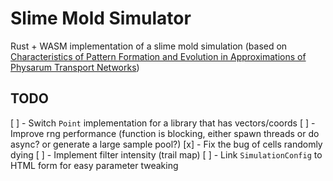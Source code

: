 # Slime Mold Simulator

Rust + WASM implementation of a slime mold simulation (based on [Characteristics of Pattern Formation and Evolution in Approximations of Physarum Transport Networks](https://uwe-repository.worktribe.com/output/980579/characteristics-of-pattern-formation-and-evolution-in-approximations-of-physarum-transport-networks))

## TODO

[ ] - Switch `Point` implementation for a library that has vectors/coords
[ ] - Improve rng performance (function is blocking, either spawn threads or do async? or generate a large sample pool?)
[x] - Fix the bug of cells randomly dying
[ ] - Implement filter intensity (trail map)
[ ] - Link `SimulationConfig` to HTML form for easy parameter tweaking